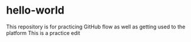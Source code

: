 # hello-world
This repository is for practicing GitHub flow as well as getting used to the platform
This is a practice edit
